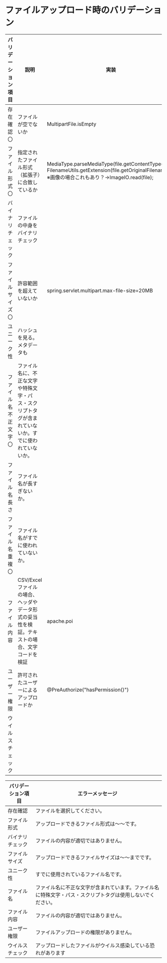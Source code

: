 # ファイルアップロード時のバリデーション

| バリデーション項目  | 説明                                                 | 実装                                                                                                                                             |
|------------|----------------------------------------------------|------------------------------------------------------------------------------------------------------------------------------------------------|
| 存在確認〇      | ファイルが空でないか                                         | MultipartFile.isEmpty                                                                                                                          |
| ファイル形式〇    | 指定されたファイル形式（拡張子）に合致しているか                           | MediaType.parseMediaType(file.getContentType();<br>FilenameUtils.getExtension(file.getOriginalFilename());<br>※画像の場合これもあり？→ImageIO.read(file); |
| バイナリチェック   | ファイルの中身をバイナリチェック                                   |                                                                                                                                                |
| ファイルサイズ〇   | 許容範囲を超えていないか                                       | spring.servlet.multipart.max-file-size=20MB                                                                                                    |
| ユニーク性      | ハッシュを見る。メタデータも                                     |                                                                                                                                                |
| ファイル名不正文字〇 | ファイル名に、不正な文字や特殊文字・パス・スクリプトタグが含まれていないか。すでに使われていないか。 |                                                                                                                                                |
| ファイル名長さ    | ファイル名が長すぎないか。                                      |                                                                                                                                                |
| ファイル名重複〇   | ファイル名がすでに使われていないか。                                 |                                                                                                                                                |
| ファイル内容     | CSV/Excelファイルの場合、ヘッダやデータ形式の妥当性を検証。テキストの場合、文字コードを検証 | apache.poi                                                                                                                                     |
| ユーザー権限     | 許可されたユーザーによるアップロードか                                | @PreAuthorize("hasPermission()")                                                                                                               |
| ウイルスチェック   |                                                    |                                                                                                                                                |


| バリデーション項目 | エラーメッセージ                                              |
|-----------|-------------------------------------------------------|
| 存在確認      | ファイルを選択してください。                                        |
| ファイル形式    | アップロードできるファイル形式は～～です。                                 |
| バイナリチェック  | ファイルの内容が適切ではありません。                                    |
| ファイルサイズ   | アップロードできるファイルサイズは～～までです。                              |
| ユニーク性     | すでに使用されているファイル名です。                                    |
| ファイル名     | ファイル名に不正な文字が含まれています。ファイル名に特殊文字・パス・スクリプトタグは使用しないでください。 |
| ファイル内容    | ファイルの内容が適切ではありません。                                    |
| ユーザー権限    | ファイルアップロードの権限がありません。                                  |
| ウイルスチェック  | アップロードしたファイルがウイルス感染している恐れがあります                        |
